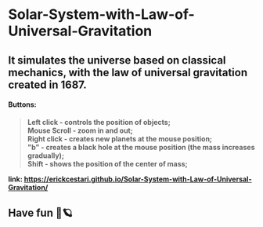 # Solar-System-with-Law-of-Universal-Gravitation
## It simulates the universe based on classical mechanics, with the law of universal gravitation created in 1687.

#### Buttons:

  > **Left click - controls the position of objects; <br>
  > Mouse Scroll - zoom in and out;<br>
  > Right click - creates new planets at the mouse position; <br>
  > "b" - creates a black hole at the mouse position (the mass increases gradually);<br>
  > Shift - shows the position of the center of mass;**<br>


**link: https://erickcestari.github.io/Solar-System-with-Law-of-Universal-Gravitation/**
## Have fun 🚀🪐
